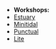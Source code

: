 * **Workshops:**
* [Estuary](/estuary/)
* [Minitidal](/minitidal/)
* [Punctual](/punctual/)
* [Lite](/lite/)
